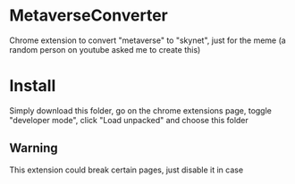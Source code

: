 # MetaverseConverter
Chrome extension to convert "metaverse" to "skynet", just for the meme (a random person on youtube asked me to create this)
# Install
Simply download this folder, go on the chrome extensions page, toggle "developer mode", click "Load unpacked" and choose this folder
## Warning
This extension could break certain pages, just disable it in case

